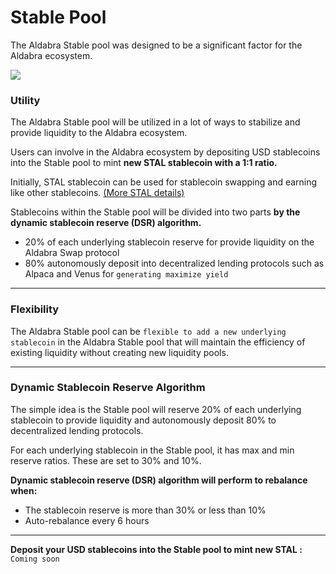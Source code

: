 <!--
order: 3
-->

# Stable Pool

The Aldabra Stable pool was designed to be a significant factor for the Aldabra ecosystem.

![](/assets/img/stable-pool_info.webp)

### Utility

The Aldabra Stable pool will be utilized in a lot of ways to stabilize and provide liquidity to the Aldabra ecosystem.

Users can involve in the Aldabra ecosystem by depositing USD stablecoins into the Stable pool to mint **new STAL stablecoin with a 1:1 ratio.** 

Initially, STAL stablecoin can be used for stablecoin swapping and earning like other stablecoins. [(More STAL details)](../../tokens/stal-stablecoin)

Stablecoins within the Stable pool will be divided into two parts **by the dynamic stablecoin reserve (DSR) algorithm.**
- 20% of each underlying stablecoin reserve for provide liquidity on the Aldabra Swap protocol
- 80% autonomously deposit into decentralized lending protocols such as Alpaca and Venus for `generating maximize yield`
***

### Flexibility

The Aldabra Stable pool can be `flexible to add a new underlying stablecoin` in the Aldabra Stable pool that will maintain the efficiency of existing liquidity without creating new liquidity pools.
***

### Dynamic Stablecoin Reserve Algorithm

The simple idea is the Stable pool will reserve 20% of each underlying stablecoin to provide liquidity and autonomously deposit 80% to decentralized lending protocols.

For each underlying stablecoin in the Stable pool, it has max and min reserve ratios. These are set to 30% and 10%.

**Dynamic stablecoin reserve (DSR) algorithm will perform to rebalance when:**

- The stablecoin reserve is more than 30% or less than 10% 
- Auto-rebalance every 6 hours
***

**Deposit your USD stablecoins into the Stable pool to mint new STAL :** `Coming soon`